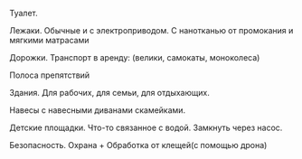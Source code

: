 Туалет.

Лежаки. Обычные и с электроприводом. С нанотканью от промокания и мягкими матрасами

Дорожки. Транспорт в аренду: (велики, самокаты, моноколеса)

Полоса препятствий

Здания. Для рабочих, для семьи, для отдыхающих.

Навесы с навесными диванами скамейками.

Детские площадки. Что-то связанное с водой. Замкнуть через насос.

Безопасность. Охрана + Обработка от клещей(с помощью дрона)



